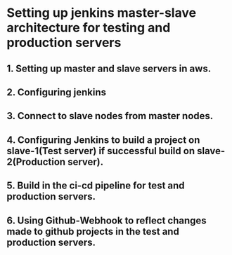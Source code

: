 # Setting up jenkins master-slave architecture for testing and production servers

## 1. Setting up master and slave servers in aws.
## 2. Configuring jenkins
## 3. Connect to slave nodes from master nodes.
## 4. Configuring Jenkins to build a project on slave-1(Test server) if successful build on slave-2(Production server).
## 5. Build in the ci-cd pipeline for test and production servers.
## 6. Using Github-Webhook to reflect changes made to github projects in the test and production servers.

